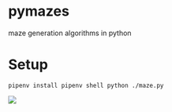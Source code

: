 # pymazes
maze generation algorithms in python


# Setup
`
pipenv install
pipenv shell
python ./maze.py
`


![](pymazesdemo.gif)

